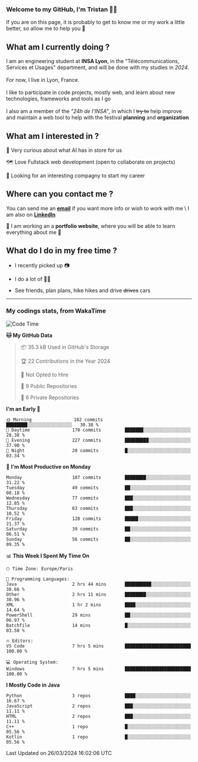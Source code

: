 ### Welcome to my GitHub, I'm Tristan 👨‍💻

If you are on this page, it is probably to get to know me or my work a little better, so allow me to help you 💁

## What am I currently doing ?

I am an engineering student at **INSA Lyon**, in the "Télécommunications, Services et Usages" department, and will be done with my studies in *2024*. \
\
For now, I live in Lyon, France. \
\
I like to participate in code projects, mostly web, and learn about new technologies, frameworks and tools as I go
\
\
I also am a member of the *"24h de l'INSA"*, in which I ~~try to~~  help improve and maintain a web tool to help with the festival **planning** and **organization**

## What am I interested in ?
   
   🤖 Very curious about what AI has in store for us
   
   🗺️ Love Fullstack web development (open to collaborate on projects)

   🤔 Looking for an interesting compagny to start my career

## Where can you contact me ?

You can send me an **[email](mailto:tristan.dve@gmail.com)** if you want more info or wish to work with me \\
I am also on **[LinkedIn](https://www.linkedin.com/in/tristan-devin/)**

🚧 I am working an a **portfolio website**, where you will be able to learn everything about me 🚧

## What do I do in my free time ?

 - I recently picked up 📷
   
 - I do a lot of 🧗‍♂️
   
 - See friends, plan plans, hike hikes and drive ~~drives~~ cars

---
### My codings stats, from WakaTime

<!--START_SECTION:waka-->
![Code Time](http://img.shields.io/badge/Code%20Time-346%20hrs%2013%20mins-blue)

**🐱 My GitHub Data** 

> 📦 35.3 kB Used in GitHub's Storage 
 > 
> 🏆 22 Contributions in the Year 2024
 > 
> 🚫 Not Opted to Hire
 > 
> 📜 9 Public Repositories 
 > 
> 🔑 6 Private Repositories 
 > 
**I'm an Early 🐤** 

```text
🌞 Morning                182 commits         ████████░░░░░░░░░░░░░░░░░   30.38 % 
🌆 Daytime                170 commits         ███████░░░░░░░░░░░░░░░░░░   28.38 % 
🌃 Evening                227 commits         █████████░░░░░░░░░░░░░░░░   37.90 % 
🌙 Night                  20 commits          █░░░░░░░░░░░░░░░░░░░░░░░░   03.34 % 
```
📅 **I'm Most Productive on Monday** 

```text
Monday                   187 commits         ████████░░░░░░░░░░░░░░░░░   31.22 % 
Tuesday                  49 commits          ██░░░░░░░░░░░░░░░░░░░░░░░   08.18 % 
Wednesday                77 commits          ███░░░░░░░░░░░░░░░░░░░░░░   12.85 % 
Thursday                 63 commits          ███░░░░░░░░░░░░░░░░░░░░░░   10.52 % 
Friday                   128 commits         █████░░░░░░░░░░░░░░░░░░░░   21.37 % 
Saturday                 39 commits          ██░░░░░░░░░░░░░░░░░░░░░░░   06.51 % 
Sunday                   56 commits          ██░░░░░░░░░░░░░░░░░░░░░░░   09.35 % 
```


📊 **This Week I Spent My Time On** 

```text
🕑︎ Time Zone: Europe/Paris

💬 Programming Languages: 
Java                     2 hrs 44 mins       ██████████░░░░░░░░░░░░░░░   38.66 % 
Other                    2 hrs 11 mins       ████████░░░░░░░░░░░░░░░░░   30.96 % 
XML                      1 hr 2 mins         ████░░░░░░░░░░░░░░░░░░░░░   14.64 % 
PowerShell               29 mins             ██░░░░░░░░░░░░░░░░░░░░░░░   06.97 % 
Batchfile                14 mins             █░░░░░░░░░░░░░░░░░░░░░░░░   03.50 % 

🔥 Editors: 
VS Code                  7 hrs 5 mins        █████████████████████████   100.00 % 

💻 Operating System: 
Windows                  7 hrs 5 mins        █████████████████████████   100.00 % 
```

**I Mostly Code in Java** 

```text
Python                   3 repos             ████░░░░░░░░░░░░░░░░░░░░░   16.67 % 
JavaScript               2 repos             ███░░░░░░░░░░░░░░░░░░░░░░   11.11 % 
HTML                     2 repos             ███░░░░░░░░░░░░░░░░░░░░░░   11.11 % 
C++                      1 repo              █░░░░░░░░░░░░░░░░░░░░░░░░   05.56 % 
Kotlin                   1 repo              █░░░░░░░░░░░░░░░░░░░░░░░░   05.56 % 
```




 Last Updated on 26/03/2024 16:02:06 UTC
<!--END_SECTION:waka-->
